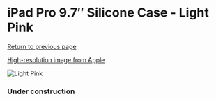 # iPad Pro 9.7″ Silicone Case - Light Pink

[Return to previous page](/ipad_pro97)

[High-resolution image from Apple](https://store.storeimages.cdn-apple.com/8756/as-images.apple.com/is/MM242?wid=4500&hei=4500&fmt=png)

<div style="width: 384px"><img src="/everypreview/MM242.png" alt="Light Pink"></div>

### Under construction
